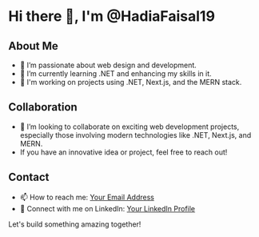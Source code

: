 # Hi there 👋, I'm @HadiaFaisal19

## About Me
- 👀 I’m passionate about web design and development.
- 🌱 I’m currently learning .NET and enhancing my skills in it.
- 💼 I'm working on projects using .NET, Next.js, and the MERN stack.

## Collaboration
- 💞️ I’m looking to collaborate on exciting web development projects, especially those involving modern technologies like .NET, Next.js, and MERN.
- If you have an innovative idea or project, feel free to reach out!

## Contact
- 📫 How to reach me: [Your Email Address](hadiafaisal1003@gmail.com)
- 📱 Connect with me on LinkedIn: [Your LinkedIn Profile](https://www.linkedin.com/in/hadiafaisal)

Let's build something amazing together!

<!---
HadiaFaisal19/HadiaFaisal19 is a ✨ special ✨ repository because its `README.md` (this file) appears on your GitHub profile.
You can click the Preview link to take a look at your changes.
--->
